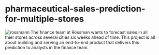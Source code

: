 # pharmaceutical-sales-prediction-for-multiple-stores
![rossmann](https://searchlogovector.com/wp-content/uploads/2020/04/rossmann-mein-drogeriemarkt-logo-vector.png)
The finance team at Rossman wants to forecast sales in all thier stores across several cities six weeks ahead of time. This project is all about building and serving an end-to-end product that delivers this prediction to analysts in the finance team.
